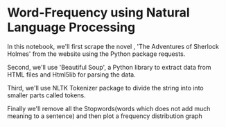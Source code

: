 # Word-Frequency using Natural Language Processing 

In this notebook, we'll first scrape the novel , 'The Adventures of Sherlock Holmes' from the website using the Python package requests.

Second, we'll use 'Beautiful Soup', a Python library to extract data from HTML files and Html5lib for parsing the data.

Third, we'll use NLTK Tokenizer package to divide the string into into smaller parts called tokens.

Finally we'll remove all the Stopwords(words which does not add much meaning to a sentence) and then plot a frequency distribution graph
 
